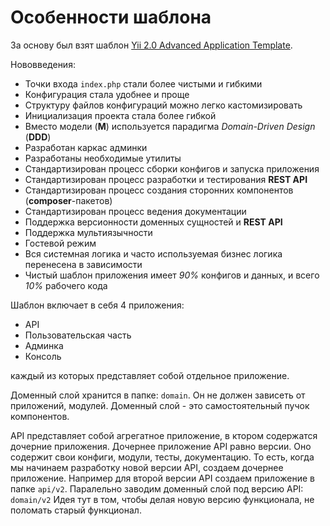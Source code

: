 Особенности шаблона
===

За основу был взят шаблон [Yii 2.0 Advanced Application Template](https://github.com/yiisoft/yii2-app-advanced).

Нововведения:

* Точки входа `index.php` стали более чистыми и гибкими
* Конфигурация стала удобнее и проще
* Структуру файлов конфигураций можно легко кастомизировать
* Инициализация проекта стала более гибкой
* Вместо модели (**M**) используется парадигма *Domain-Driven Design* (**DDD**)
* Разработан каркас админки
* Разработаны необходимые утилиты
* Стандартизирован процесс сборки конфигов и запуска приложения
* Стандартизирован процесс разработки и тестирования **REST API**
* Стандартизирован процесс создания сторонних компонентов (**composer**-пакетов)
* Стандартизирован процесс ведения документации
* Поддержка версионности доменных сущностей и **REST API**
* Поддержка мультиязычности
* Гостевой режим
* Вся системная логика и часто используемая бизнес логика перенесена в зависимости
* Чистый шаблон приложения имеет *90%* конфигов и данных, и всего *10%*  рабочего кода

Шаблон включает в себя 4 приложения:

* API
* Пользовательская часть
* Админка
* Консоль

каждый из которых представляет собой отдельное приложение.

Доменный слой хранится в папке: `domain`.
Он не должен зависеть от приложений, модулей.
Доменный слой - это самостоятельный пучок компонентов.

API представляет собой агрегатное приложение, в ктором содержатся дочерние приложения.
Дочернее приложение API равно версии. 
Оно содержит свои конфиги, модули, тесты, документацию.
То есть, когда мы начинаем разработку новой версии API,
создаем дочернее приложение.
Например для второй версии API создаем приложение в папке `api/v2`.
Паралельно заводим доменный слой под версию API: `domain/v2`
Идея тут в том, чтобы делая новую версию функционала, не поломать старый функционал.
